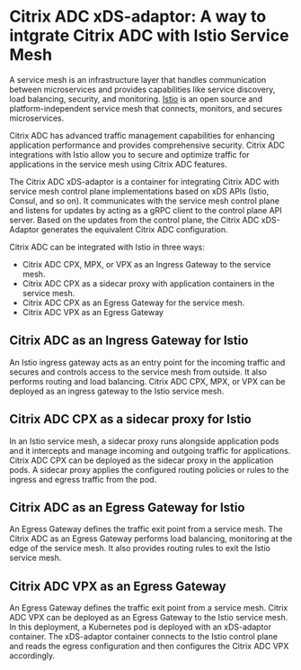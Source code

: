 # Citrix ADC xDS-adaptor: A way to intgrate Citrix ADC with Istio Service Mesh

A service mesh is an infrastructure layer that handles communication between microservices and provides capabilities like service discovery, load balancing, security, and monitoring. [Istio](https://istio.io) is an open source and platform-independent service mesh that connects, monitors, and secures microservices.

 Citrix ADC has advanced traffic management capabilities for enhancing application performance and provides comprehensive security. Citrix ADC integrations with Istio allow you to secure and optimize traffic for applications in the service mesh using Citrix ADC features.

The Citrix ADC xDS-adaptor is a container for integrating Citrix ADC with service mesh control plane implementations based on xDS APIs (Istio, Consul, and so on). It communicates with the service mesh control plane and listens for updates by acting as a gRPC client to the control plane API server. Based on the updates from the control plane, the Citrix ADC xDS-Adaptor generates the equivalent Citrix ADC configuration.

Citrix ADC can be integrated with Istio in three ways:

- Citrix ADC CPX, MPX, or VPX as an Ingress Gateway to the service mesh.
- Citrix ADC CPX as a sidecar proxy with application containers in the service mesh.
- Citrix ADC CPX as an Egress Gateway for the service mesh.
- Citrix ADC VPX as an Egress Gateway

## Citrix ADC as an Ingress Gateway for Istio

An Istio ingress gateway acts as an entry point for the incoming traffic and secures and controls access to the service mesh from outside. It also performs routing and load balancing. Citrix ADC CPX, MPX, or VPX can be deployed as an ingress gateway to the Istio service mesh.

## Citrix ADC CPX as a sidecar proxy for Istio

In an Istio service mesh, a sidecar proxy runs alongside application pods and it intercepts and manage incoming and outgoing traffic for applications. Citrix ADC CPX can be deployed as the sidecar proxy in the application pods. A sidecar proxy applies the configured routing policies or rules to the ingress and egress traffic from the pod.

## Citrix ADC as an Egress Gateway for Istio

An Egress Gateway defines the traffic exit point from a service mesh. The Citrix ADC as an Egress Gateway performs load balancing, monitoring at the edge of the service mesh. It also provides routing rules to exit the Istio service mesh.

## Citrix ADC VPX as an Egress Gateway

An Egress Gateway defines the traffic exit point from a service mesh. Citrix ADC VPX can be deployed as an Egress Gateway to the Istio service mesh. In this deployment, a Kubernetes pod is deployed with an xDS-adaptor container. The xDS-adaptor container connects to the Istio control plane and reads the egress configuration and then configures the Citrix ADC VPX accordingly.
